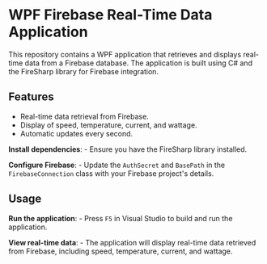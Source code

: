 # WPF Firebase Real-Time Data Application

This repository contains a WPF application that retrieves and displays real-time data from a Firebase database. The application is built using C# and the FireSharp library for Firebase integration.

## Features

- Real-time data retrieval from Firebase.
- Display of speed, temperature, current, and wattage.
- Automatic updates every second.

**Install dependencies**: - Ensure you have the FireSharp library installed.

**Configure Firebase**: - Update the `AuthSecret` and `BasePath` in the `FirebaseConnection` class with your Firebase project's details.

## Usage

**Run the application**: - Press `F5` in Visual Studio to build and run the application.

**View real-time data**: - The application will display real-time data retrieved from Firebase, including speed, temperature, current, and wattage.
